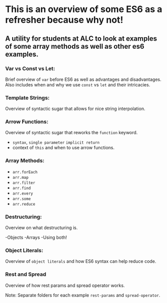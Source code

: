 # This is an overview of some ES6 as a refresher because why not!

## A utility for students at ALC to look at examples of some array methods as well as other es6 examples.

### Var vs Const vs Let:

Brief overview of `var` before ES6 as well as advantages and disadvantages. Also includes when and why we use `const` vs `let` and their intricacies.

### Template Strings:

Overview of syntactic sugar that allows for nice string interpolation.

### Arrow Functions:

Overview of syntactic sugar that reworks the `function` keyword.

- `syntax`, `single parameter` `implicit return`
- context of `this` and when to use arrow functions.

### Array Methods:
- `arr.forEach`
- `arr.map`
- `arr.filter`
- `arr.find`
- `arr.every`
- `arr.some`
- `arr.reduce`

### Destructuring:

Overview on what destructuring is.

-Objects
-Arrays
-Using both!

### Object Literals:

Overview of `object literals` and how ES6 syntax can help reduce code.

### Rest and Spread

Overview of how rest params and spread operator works.

Note: Separate folders for each example `rest-params` and `spread-operator`.

